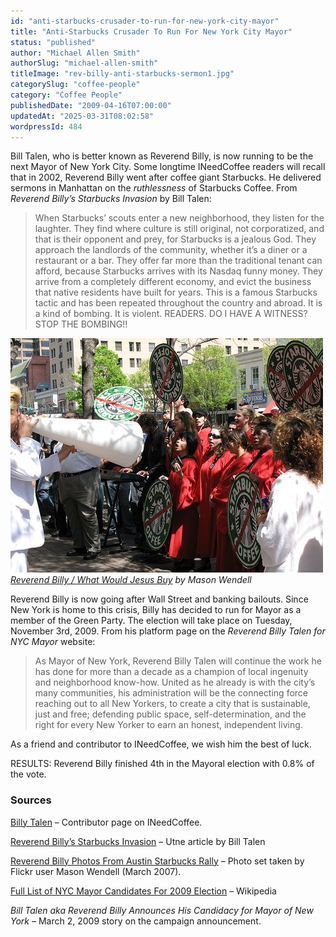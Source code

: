 ```yaml
---
id: "anti-starbucks-crusader-to-run-for-new-york-city-mayor"
title: "Anti-Starbucks Crusader To Run For New York City Mayor"
status: "published"
author: "Michael Allen Smith"
authorSlug: "michael-allen-smith"
titleImage: "rev-billy-anti-starbucks-sermon1.jpg"
categorySlug: "coffee-people"
category: "Coffee People"
publishedDate: "2009-04-16T07:00:00"
updatedAt: "2025-03-31T08:02:58"
wordpressId: 484
---
```


Bill Talen, who is better known as Reverend Billy, is now running to be the next Mayor of New York City. Some longtime INeedCoffee readers will recall that in 2002, Reverend Billy went after coffee giant Starbucks. He delivered sermons in Manhattan on the *ruthlessness* of Starbucks Coffee. From *Reverend Billy’s Starbucks Invasion* by Bill Talen:

> When Starbucks’ scouts enter a new neighborhood, they listen for the laughter. They find where culture is still original, not corporatized, and that is their opponent and prey, for Starbucks is a jealous God. They approach the landlords of the community, whether it’s a diner or a restaurant or a bar. They offer far more than the traditional tenant can afford, because Starbucks arrives with its Nasdaq funny money. They arrive from a completely different economy, and evict the business that native residents have built for years. This is a famous Starbucks tactic and has been repeated throughout the country and abroad. It is a kind of bombing. It is violent. READERS. DO I HAVE A WITNESS? STOP THE BOMBING!!

![rev billy](rev-billy-anti-starbucks-sermon1.jpg)  
*[Reverend Billy / What Would Jesus Buy](http://www.flickr.com/photos/canarypromo/422816266/) by Mason Wendell*

Reverend Billy is now going after Wall Street and banking bailouts. Since New York is home to this crisis, Billy has decided to run for Mayor as a member of the Green Party. The election will take place on Tuesday, November 3rd, 2009. From his platform page on the *Reverend Billy Talen for NYC Mayor* website:

> As Mayor of New York, Reverend Billy Talen will continue the work he has done for more than a decade as a champion of local ingenuity and neighborhood know-how. United as he already is with the city’s many communities, his administration will be the connecting force reaching out to all New Yorkers, to create a city that is sustainable, just and free; defending public space, self-determination, and the right for every New Yorker to earn an honest, independent living.

As a friend and contributor to INeedCoffee, we wish him the best of luck.

RESULTS: Reverend Billy finished 4th in the Mayoral election with 0.8% of the vote.

### Sources

[Billy Talen](/by/billy-talen/) – Contributor page on INeedCoffee.

[Reverend Billy’s Starbucks Invasion](https://www.utne.com/community/reverendbillysstarbucksinvasion/) – Utne article by Bill Talen

[Reverend Billy Photos From Austin Starbucks Rally](http://www.flickr.com/photos/canarypromo/sets/72157600003247375/) – Photo set taken by Flickr user Mason Wendell (March 2007).

[Full List of NYC Mayor Candidates For 2009 Election](https://en.wikipedia.org/wiki/New_York_City_mayoral_election,_2009) – Wikipedia

*Bill Talen aka Reverend Billy Announces His Candidacy for Mayor of New York* – March 2, 2009 story on the campaign announcement.
